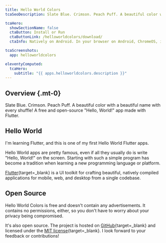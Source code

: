 ```yaml
---
title: Hello World Colors
tcaSeoDescription: Slate Blue. Crimson. Peach Puff. A beautiful color with a beautiful name with every shuffle! A free and open-source "Hello, World!" app made with Flutter.

tcaHero:
  showSectionName: false
  ctaButton: Install or Run
  ctaButtonLink: /helloworldcolors/download/
  ctaInfo: Natively on Android. In your browser on Android, ChromeOS, iOS, Linux, macOS, Windows, and more.

tcaScreenshots:
  app: helloworldcolors

eleventyComputed:
  tcaHero:
    subtitle: "{{ apps.helloworldcolors.description }}"
---
```


## Overview {.mt-0}

Slate Blue. Crimson. Peach Puff. A beautiful color with a beautiful name with every shuffle! A free and open-source "Hello, World!" app made with Flutter.

## Hello World

I'm learning Flutter, and this is one of my first Hello World Flutter apps.

Hello World apps are pretty famous, even if all they usually do is write "Hello, World!" on the screen. Starting with such a simple program has become a tradition when learning a new programming language or platform.

[Flutter](https://flutter.dev/){target=_blank} is a UI toolkit for crafting beautiful, natively compiled applications for mobile, web, and desktop from a single codebase.

## Open Source

Hello World Colors is free and doesn't contain any advertisements. It contains no permissions, either, so you don't have to worry about your privacy being compromised.

It's also open source. The project is hosted on [GitHub](https://github.com/TechAurelian/hello_world_colors){target=_blank} and licensed under the [MIT license](https://github.com/TechAurelian/hello_world_colors/blob/main/LICENSE){target=_blank}. I look forward to your feedback or contributions!
